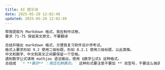 ```yaml
---
title: AI 提示词
date: 2025-05-20 12:02:49
updated: 2025-05-20 12:02:49
---
```


```markdown
帮我提取为 Markdown 格式，我在制作试卷。
要求 71-75 保留英文原文，不要翻译
```

<!-- more -->

```markdown
总结并输出 markdown 格式，方便我复习软件设计师考试。
格式上要求形如 9.2 使用二级标题，形如 8.2.1 使用三级标题，以此类推。
中文和数字、中文和英文之间要保留一个空格。
遇到数学公式请用 mathjax 语法输出，使用 $数学公式$ 这种格式。
总结成  `* **表示** ：用泛化树表示。` 这种形式要注意不要加 ** 双型号，不要这么强调，免得我还要去掉。
```